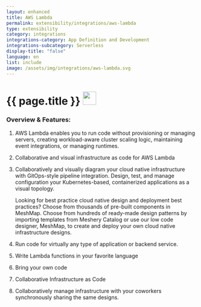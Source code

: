 ```yaml
---
layout: enhanced
title: AWS Lambda
permalink: extensibility/integrations/aws-lambda
type: extensibility
category: integrations
integrations-category: App Definition and Development
integrations-subcategory: Serverless
display-title: "false"
language: en
list: include
image: /assets/img/integrations/aws-lambda.svg
---
```


<h1>{{ page.title }} <img src="{{ page.image }}" style="width: 35px; height: 35px;" /></h1>


<!-- This needs replaced with the Category property, not the sub-category.
 #### About: AWS Lambda enables you to run code without provisioning or managing servers, creating workload-aware cluster scaling logic, maintaining event integrations, or managing runtimes. -->

### Overview & Features:

1. AWS Lambda enables you to run code without provisioning or managing servers, creating workload-aware cluster scaling logic, maintaining event integrations, or managing runtimes.

2. Collaborative and visual infrastructure as code for AWS Lambda

4. 
    Collaboratively and visually diagram your cloud native infrastructure with GitOps-style pipeline integration. Design, test, and manage configuration your Kubernetes-based, containerized applications as a visual topology.



    Looking for best practice cloud native design and deployment best practices? Choose from thousands of pre-built components in MeshMap. Choose from hundreds of ready-made design patterns by importing templates from Meshery Catalog or use our low code designer, MeshMap, to create and deploy your own cloud native infrastructure designs.



5. Run code for virtually any type of application or backend service. 

6. Write Lambda functions in your favorite language 

7. Bring your own code

8. Collaborative Infrastructure as Code

9. Collaboratively manage infrastructure with your coworkers synchronously sharing the same designs.

